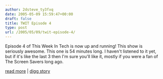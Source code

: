```yaml
---
author: 2dsteve_ty3fxq
date: 2005-05-09 15:59:47+00:00
draft: false
title: TWIT Episode 4
type: post
url: /2005/05/09/twit-episode-4/
---
```


Episode 4 of This Week In Tech is now up and running! This show is seriously awesome. This one is 54 minutes long. I haven't listened to it yet, but if it's like the last 3 then I'm sure you'll like it, mostly if you were a fan of The Screen Savers long ago.

[read more](http://www.twit.tv/hi-b/) | [digg story](http://digg.com/links/TWIT_Episode_4)
